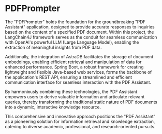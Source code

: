 # PDFPrompter
The "PDFPrompter" holds the foundation for the groundbreaking "PDF Assistant" application, designed to provide accurate responses to inquiries based on the content of a specified PDF document. Within this project, the LangChain4J framework serves as the conduit for seamless communication with OpenAI's powerful LLM (Large Language Model), enabling the extraction of meaningful insights from PDF data.

Additionally, the integration of AstraDB facilitates the storage of document embeddings, enabling efficient retrieval and manipulation of data for enhanced performance. Spring Boot, a robust framework for creating lightweight and flexible Java-based web services, forms the backbone of the application's REST API, ensuring a streamlined and efficient communication interface for seamless interaction with the PDF Assistant.

By harmoniously combining these technologies, the PDF Assistant empowers users to derive valuable information and articulate relevant queries, thereby transforming the traditional static nature of PDF documents into a dynamic, interactive knowledge resource.

This comprehensive and innovative approach positions the "PDF Assistant" as a pioneering solution for information retrieval and knowledge extraction, catering to diverse academic, professional, and research-oriented pursuits.
